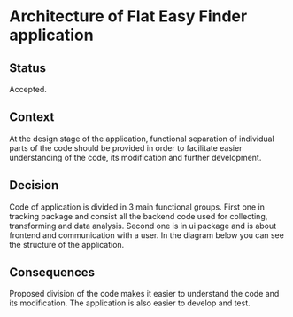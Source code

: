 # Architecture of Flat Easy Finder application

## Status

Accepted.

## Context
At the design stage of the application, functional separation of individual parts of the code should be provided in order to facilitate easier understanding of the code, its modification and further development.

## Decision
Code of application is divided in 3 main functional groups. First one in tracking package and consist all the backend code used for collecting, transforming and data analysis.
Second one is in ui package and is about frontend and communication with a user. In the diagram below you can see the structure of the application.


## Consequences
Proposed division of the code makes it easier to understand the code and its modification. The application is also easier to develop and test.
